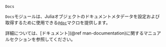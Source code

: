 ```
Docs
```

`Docs`モジュールは、Juliaオブジェクトのドキュメントメタデータを設定および取得するために使用できる[`@doc`](@ref)マクロを提供します。

詳細については、[ドキュメント](@ref man-documentation)に関するマニュアルセクションを参照してください。
